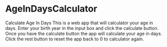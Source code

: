 # AgeInDaysCalculator
Calculate Age In Days
This is a web app that will calculator your age in days. Enter your birth year in the input box and click the calculate button. Once you have the calculate button the app will calculate your age in days. Click the rest button to reset the app back to 0 to calculator again.
